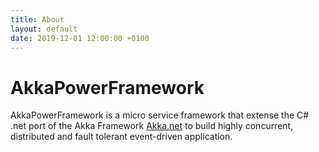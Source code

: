 ```yaml
---
title: About
layout: default
date: 2019-12-01 12:00:00 +0100
---
```

# AkkaPowerFramework

AkkaPowerFramework is a micro service framework that extense the C# .net port of the Akka Framework [Akka.net](https://getakka.net) to build highly concurrent, distributed and fault tolerant event-driven application.
